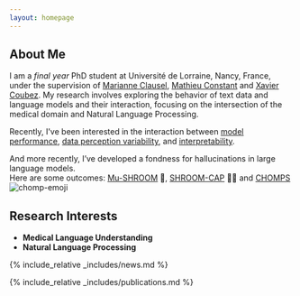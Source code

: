 ```yaml
---
layout: homepage
---
```


## About Me


I am a _final year_ PhD student at Université de Lorraine, Nancy, France, under the supervision of <a href="https://sites.google.com/site/marianneclausel/home?authuser=0">Marianne Clausel</a>, <a href="https://perso.atilf.fr/mconstant/">Mathieu Constant</a> and <a href="https://xavieratcern.github.io/index.html">Xavier Coubez</a>. My research involves exploring the behavior of text data and language models and their interaction, focusing on the intersection of the medical domain and Natural Language Processing. 

Recently, I've been interested in the interaction between <a href="https://aclanthology.org/2024.bionlp-1.16.pdf">model performance</a>, <a href="https://aclanthology.org/2025.acl-long.269.pdf/">data perception variability</a>, and  <a href="https://actionable-interpretability.github.io/posters/159_simplicity_is_not_as_simple_as_you_think%20-%20Aman%20Sinha.pdf">interpretability</a>.

And more recently, I’ve developed a fondness for hallucinations in large language models. \
Here are some outcomes: <a href="https://aclanthology.org/2024.bionlp-1.16.pdf">Mu-SHROOM</a> 🍄, <a href="https://aclanthology.org/2024.bionlp-1.16.pdf">SHROOM-CAP</a> 🦙👒 and <a href="https://aclanthology.org/2024.bionlp-1.16.pdf">CHOMPS</a> ![chomp-emoji](/assests/img/chomp.png)




## Research Interests

- **Medical Language Understanding** 
- **Natural Language Processing**

{% include_relative _includes/news.md %}

{% include_relative _includes/publications.md %}
